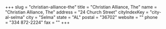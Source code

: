 +++
slug = "christian-alliance-the"
title = "Christian Alliance, The"
name = "Christian Alliance, The"
address = "24 Church Street"
cityIndexKey = "city-al-selma"
city = "Selma"
state = "AL"
postal = "36702"
website = ""
phone = "334 872-2224"
fax = ""
+++
